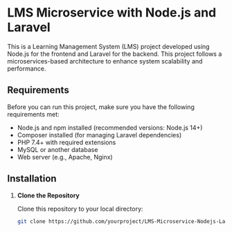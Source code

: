 # LMS Microservice with Node.js and Laravel

This is a Learning Management System (LMS) project developed using Node.js for the frontend and Laravel for the backend. This project follows a microservices-based architecture to enhance system scalability and performance.

## Requirements

Before you can run this project, make sure you have the following requirements met:

- Node.js and npm installed (recommended versions: Node.js 14+)
- Composer installed (for managing Laravel dependencies)
- PHP 7.4+ with required extensions
- MySQL or another database
- Web server (e.g., Apache, Nginx)

## Installation

1. **Clone the Repository**

   Clone this repository to your local directory:

   ```bash
   git clone https://github.com/yourproject/LMS-Microservice-Nodejs-Laravel.git
